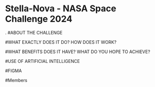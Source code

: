 # Stella-Nova - NASA Space Challenge 2024
.
#ABOUT THE CHALLENGE


#WHAT EXACTLY DOES IT DO? HOW DOES IT WORK?


#WHAT BENEFITS DOES IT HAVE? WHAT DO YOU HOPE TO ACHIEVE?


#USE OF ARTIFICIAL INTELLIGENCE


#FIGMA


#Members

